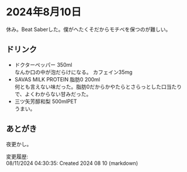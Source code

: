 # 2024年8月10日

休み。Beat Saberした。僕がへたくそだからモチベを保つのが難しい。

## ドリンク

- ドクターペッパー 350ml  
なんか口の中が泡だらけになる。
カフェイン35mg
- SAVAS MILK PROTEIN 脂肪0 200ml  
何とも言えない味だった。脂肪0だからかやたらとさらっとした口当たりで、よくわからない甘みだった。
- 三ツ矢芳醇和梨 500mlPET  
うまい。

## あとがき

夜更かし。

変更履歴:  
08/11/2024 04:30:35: Created 2024 08 10 (markdown)  
